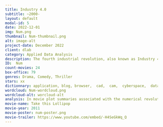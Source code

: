 ```yaml
---
title: Industry 4.0
subtitle: ~2000-
layout: default
modal-id: 5
date: 2022-12-01
img: Num.png
thumbnail: Num-thumbnail.png
alt: image-alt
project-date: December 2022
client: dlab
category: Applied Data Analysis
description: The fourth industrial revolution, also known as Industry 4.0, refers to the current trend of automation and data exchange in manufacturing technologies, including the Internet of Things (IoT), artificial intelligence (AI), the integration of physical and digital systems, the bioengineering revolution of gene editing and advanced robotic, that together erase the borders between physical, digital and biological worlds. Industry 4.0 is expected to bring significant changes to the way businesses operate and people live, work, and communicate. It has the potential to drive economic growth, improve efficiency and productivity, and create new job opportunities, but it also raises concerns about the impact on employment and the potential for increasing inequalities. The fourth industrial revolution is still in its early stages, and its full impact is yet to be seen. Governments, businesses, and individuals are working to understand and adapt to the changes brought about by Industry 4.0 and to shape its development in a way that benefits society as a whole. This industrial revolution is unlike anything humankind has experienced before, and is therefore an enormous source of creativity for filmmakers, who try to imagine some of the infinite possible different innovative worlds the future awaits.  Some lessons from the future are also brought to life in movies, to warn us on the impact some technologies might have on current societies, and the boundaries that should not be crossed for humankind’s wellbeing.
ID:  Num
count-movies: 24
box-office: 79
genres: Drama, Comedy, Thriller
stars: xx
dictionnary: application, blog, browser,  cad,  cam,  cyberspace,  data,  database,  debug,  digital,  disk,  download,  e-mail,  ethernet, facebook,  fax,  geek,  net,  hackers,  hard disk,  hardware,  informatics,  internet,  ipad,  joystick,  jpeg,  mail, keyboard, keypad,  laptop,  operating system,  programmer, software,  spam, google, youtube, yahoo,  video,  web,  www, worldwide web.
wordcloud: Num-wordcloud.png
wordcloud-alt: worcloud-alt
analysis: In movie plot summaries associated with the numerical revolution, the most prominent words  are “facebook”, “Mark”, certainly naming Mark Zuckerbeg, and “software”. Intriguingly, a non-negligible number of names emerge from the word cloud plot, such as “Eduardo”, “Alisha”, “Christy”, “Sean”, “Ravi”, “Abhay”. These names all correspond to important inventors and figures in numerical innovation and revolution. For example, Eduardo Saverin is one of the cofounders of facebook, and Sean Parker was Facebook's first president. Vocabularies associated with research and studies like “company”, “Harvard”, “university” and “college” also appear, which demonstrates that IT and numerical domains are in constant evolution and are an important part of scientific and engineering research today.
movie-name: Take this Lollipop
movie-year: 2011
movie-poster: num-poster.png
movie-trailer: https://www.youtube.com/embed/-H4SeGkWq_Q
---
```

